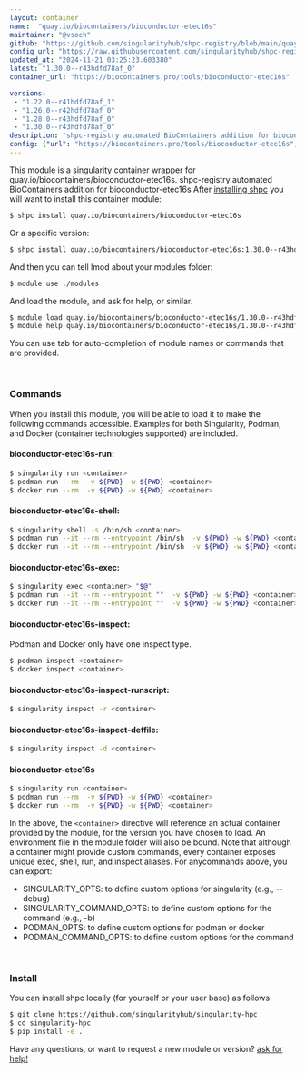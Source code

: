 ```yaml
---
layout: container
name:  "quay.io/biocontainers/bioconductor-etec16s"
maintainer: "@vsoch"
github: "https://github.com/singularityhub/shpc-registry/blob/main/quay.io/biocontainers/bioconductor-etec16s/container.yaml"
config_url: "https://raw.githubusercontent.com/singularityhub/shpc-registry/main/quay.io/biocontainers/bioconductor-etec16s/container.yaml"
updated_at: "2024-11-21 03:25:23.603380"
latest: "1.30.0--r43hdfd78af_0"
container_url: "https://biocontainers.pro/tools/bioconductor-etec16s"

versions:
 - "1.22.0--r41hdfd78af_1"
 - "1.26.0--r42hdfd78af_0"
 - "1.28.0--r43hdfd78af_0"
 - "1.30.0--r43hdfd78af_0"
description: "shpc-registry automated BioContainers addition for bioconductor-etec16s"
config: {"url": "https://biocontainers.pro/tools/bioconductor-etec16s", "maintainer": "@vsoch", "description": "shpc-registry automated BioContainers addition for bioconductor-etec16s", "latest": {"1.30.0--r43hdfd78af_0": "sha256:e43de2901b4e54182e979a402d89f9aa2dc36f1ed4d67cffcf88810a2522f761"}, "tags": {"1.22.0--r41hdfd78af_1": "sha256:3f4b9296b86e8eaabb75abe13ba51fbb923f85b6e9287572ed09d6bb9995c2ba", "1.26.0--r42hdfd78af_0": "sha256:b1404d02656af56f608d371936002f096fddcbedd5cbbad19bdd19c62d9ca16e", "1.28.0--r43hdfd78af_0": "sha256:a5e414ebfbc537cf48520a061071ee366df9e8f67f64642a816b1b0e02adfee5", "1.30.0--r43hdfd78af_0": "sha256:e43de2901b4e54182e979a402d89f9aa2dc36f1ed4d67cffcf88810a2522f761"}, "docker": "quay.io/biocontainers/bioconductor-etec16s"}
---
```


This module is a singularity container wrapper for quay.io/biocontainers/bioconductor-etec16s.
shpc-registry automated BioContainers addition for bioconductor-etec16s
After [installing shpc](#install) you will want to install this container module:


```bash
$ shpc install quay.io/biocontainers/bioconductor-etec16s
```

Or a specific version:

```bash
$ shpc install quay.io/biocontainers/bioconductor-etec16s:1.30.0--r43hdfd78af_0
```

And then you can tell lmod about your modules folder:

```bash
$ module use ./modules
```

And load the module, and ask for help, or similar.

```bash
$ module load quay.io/biocontainers/bioconductor-etec16s/1.30.0--r43hdfd78af_0
$ module help quay.io/biocontainers/bioconductor-etec16s/1.30.0--r43hdfd78af_0
```

You can use tab for auto-completion of module names or commands that are provided.

<br>

### Commands

When you install this module, you will be able to load it to make the following commands accessible.
Examples for both Singularity, Podman, and Docker (container technologies supported) are included.

#### bioconductor-etec16s-run:

```bash
$ singularity run <container>
$ podman run --rm  -v ${PWD} -w ${PWD} <container>
$ docker run --rm  -v ${PWD} -w ${PWD} <container>
```

#### bioconductor-etec16s-shell:

```bash
$ singularity shell -s /bin/sh <container>
$ podman run --it --rm --entrypoint /bin/sh  -v ${PWD} -w ${PWD} <container>
$ docker run --it --rm --entrypoint /bin/sh  -v ${PWD} -w ${PWD} <container>
```

#### bioconductor-etec16s-exec:

```bash
$ singularity exec <container> "$@"
$ podman run --it --rm --entrypoint ""  -v ${PWD} -w ${PWD} <container> "$@"
$ docker run --it --rm --entrypoint ""  -v ${PWD} -w ${PWD} <container> "$@"
```

#### bioconductor-etec16s-inspect:

Podman and Docker only have one inspect type.

```bash
$ podman inspect <container>
$ docker inspect <container>
```

#### bioconductor-etec16s-inspect-runscript:

```bash
$ singularity inspect -r <container>
```

#### bioconductor-etec16s-inspect-deffile:

```bash
$ singularity inspect -d <container>
```



#### bioconductor-etec16s

```bash
$ singularity run <container>
$ podman run --rm  -v ${PWD} -w ${PWD} <container>
$ docker run --rm  -v ${PWD} -w ${PWD} <container>
```


In the above, the `<container>` directive will reference an actual container provided
by the module, for the version you have chosen to load. An environment file in the
module folder will also be bound. Note that although a container
might provide custom commands, every container exposes unique exec, shell, run, and
inspect aliases. For anycommands above, you can export:

 - SINGULARITY_OPTS: to define custom options for singularity (e.g., --debug)
 - SINGULARITY_COMMAND_OPTS: to define custom options for the command (e.g., -b)
 - PODMAN_OPTS: to define custom options for podman or docker
 - PODMAN_COMMAND_OPTS: to define custom options for the command

<br>

### Install

You can install shpc locally (for yourself or your user base) as follows:

```bash
$ git clone https://github.com/singularityhub/singularity-hpc
$ cd singularity-hpc
$ pip install -e .
```

Have any questions, or want to request a new module or version? [ask for help!](https://github.com/singularityhub/singularity-hpc/issues)